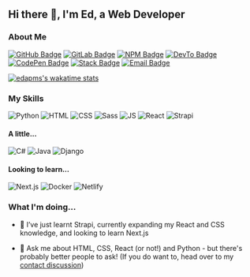 ## Hi there 👋, I'm Ed, a Web Developer

### About Me

[![GitHub Badge](https://img.shields.io/badge/-edapm-000000?style=flat&logo=GitHub&link=https://github.com/edapm)](https://github.com/edapm)
[![GitLab Badge](https://img.shields.io/badge/-edapm-4700CC?style=flat&logo=GitLab&link=https://gitlab.com/edapm)](https://gitlab.com/edapm)
[![NPM Badge](https://img.shields.io/badge/-edapm-crimson?style=flat&logo=npm&logoColor=white&link=https://npmjs.com/~edapm)](https://npmjs.com/~edapm)
[![DevTo Badge](https://img.shields.io/badge/-edapm-gray?style=flat&logo=dev.to&link=https://dev.to/edapm)](https://dev.to/edapm)
[![CodePen Badge](https://img.shields.io/badge/-edapm-navy?style=flat&logo=codepen&link=https://codepen.io/edapm)](https://codepen.io/edapm)
[![Stack Badge](https://img.shields.io/badge/-edapm-white?style=flat&logo=stackoverflow&link=https://stackoverflow.com/users/12993670)](https://stackoverflow.com/users/12993670)
[![Email Badge](https://img.shields.io/badge/-contact-darkgreen?style=flat&logo=signal&logoColor=white&link=https://github.com/edapm/edapm/discussions)](https://github.com/edapm/edapm/discussions)

[![edapms's wakatime stats](https://github-readme-stats.vercel.app/api/wakatime?username=edapm)](https://github.com/edapm/edapm)

### My Skills

![Python](https://img.shields.io/badge/-python-yellow?style=flat&logo=python)
![HTML](https://img.shields.io/badge/-html-maroon?style=flat&logo=html5)
![CSS](https://img.shields.io/badge/-css-red?style=flat&logo=css3)
![Sass](https://img.shields.io/badge/-sass-pink?style=flat&logo=sass)
![JS](https://img.shields.io/badge/-javascript-purple?style=flat&logo=javascript)
![React](https://img.shields.io/badge/-reactjs-grey?style=flat&logo=react)
![Strapi](https://img.shields.io/badge/-strapi-lightblue?style=flat&logo=strapi)

#### A little...

![C#](https://img.shields.io/badge/-c%20sharp-5C2D91?style=flat&logo=c%20sharp)
![Java](https://img.shields.io/badge/-java-orange?style=flat&logo=java)
![Django](https://img.shields.io/badge/-django-lightgreen?style=flat&logo=django)

#### Looking to learn...

![Next.js](https://img.shields.io/badge/-next.js-black?style=flat&logo=next.js)
![Docker](https://img.shields.io/badge/-docker-blue?style=flat&logo=docker)
![Netlify](https://img.shields.io/badge/-netlify-beige?style=flat&logo=netlify)

### What I'm doing...

- 🔭 I’ve just learnt Strapi, currently expanding my React and CSS knowledge, and looking to learn Next.js
<!-- - 🤔 I’m looking for help with **choosing a backend/web stack for my next application** (See [here](https://github.com/edapm/edapm/blob/master/stack.md) for more info) -->
- 💬 Ask me about HTML, CSS, React (or not!) and Python - but there's probably better people to ask! (If you do want to, head over to my [contact discussion](https://github.com/edapm/edapm/discussions))
